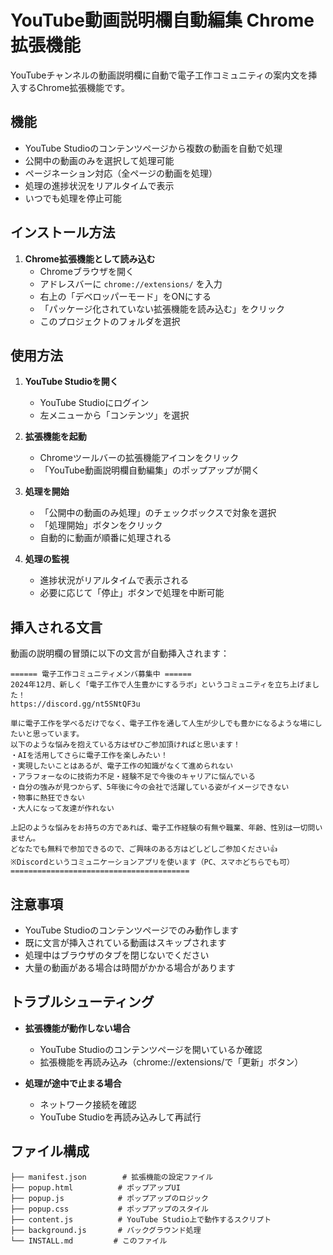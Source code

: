 # YouTube動画説明欄自動編集 Chrome拡張機能

YouTubeチャンネルの動画説明欄に自動で電子工作コミュニティの案内文を挿入するChrome拡張機能です。

## 機能

- YouTube Studioのコンテンツページから複数の動画を自動で処理
- 公開中の動画のみを選択して処理可能
- ページネーション対応（全ページの動画を処理）
- 処理の進捗状況をリアルタイムで表示
- いつでも処理を停止可能

## インストール方法

1. **Chrome拡張機能として読み込む**
   - Chromeブラウザを開く
   - アドレスバーに `chrome://extensions/` を入力
   - 右上の「デベロッパーモード」をONにする
   - 「パッケージ化されていない拡張機能を読み込む」をクリック
   - このプロジェクトのフォルダを選択

## 使用方法

1. **YouTube Studioを開く**
   - YouTube Studioにログイン
   - 左メニューから「コンテンツ」を選択

2. **拡張機能を起動**
   - Chromeツールバーの拡張機能アイコンをクリック
   - 「YouTube動画説明欄自動編集」のポップアップが開く

3. **処理を開始**
   - 「公開中の動画のみ処理」のチェックボックスで対象を選択
   - 「処理開始」ボタンをクリック
   - 自動的に動画が順番に処理される

4. **処理の監視**
   - 進捗状況がリアルタイムで表示される
   - 必要に応じて「停止」ボタンで処理を中断可能

## 挿入される文言

動画の説明欄の冒頭に以下の文言が自動挿入されます：

```
====== 電子工作コミュニティメンバ募集中 ======
2024年12月、新しく「電子工作で人生豊かにするラボ」というコミュニティを立ち上げました！
https://discord.gg/nt5SNtQF3u

単に電子工作を学べるだけでなく、電子工作を通して人生が少しでも豊かになるような場にしたいと思っています。
以下のような悩みを抱えている方はぜひご参加頂ければと思います！
・AIを活用してさらに電子工作を楽しみたい！
・実現したいことはあるが、電子工作の知識がなくて進められない
・アラフォーなのに技術力不足・経験不足で今後のキャリアに悩んでいる
・自分の強みが見つからず、5年後に今の会社で活躍している姿がイメージできない
・物事に熱狂できない
・大人になって友達が作れない

上記のような悩みをお持ちの方であれば、電子工作経験の有無や職業、年齢、性別は一切問いません。
どなたでも無料で参加できるので、ご興味のある方はどしどしご参加ください👍 
※Discordというコミュニケーションアプリを使います（PC、スマホどちらでも可）
========================================
```

## 注意事項

- YouTube Studioのコンテンツページでのみ動作します
- 既に文言が挿入されている動画はスキップされます
- 処理中はブラウザのタブを閉じないでください
- 大量の動画がある場合は時間がかかる場合があります

## トラブルシューティング

- **拡張機能が動作しない場合**
  - YouTube Studioのコンテンツページを開いているか確認
  - 拡張機能を再読み込み（chrome://extensions/で「更新」ボタン）

- **処理が途中で止まる場合**
  - ネットワーク接続を確認
  - YouTube Studioを再読み込みして再試行

## ファイル構成

```
├── manifest.json        # 拡張機能の設定ファイル
├── popup.html          # ポップアップUI
├── popup.js            # ポップアップのロジック
├── popup.css           # ポップアップのスタイル
├── content.js          # YouTube Studio上で動作するスクリプト
├── background.js       # バックグラウンド処理
└── INSTALL.md         # このファイル
```